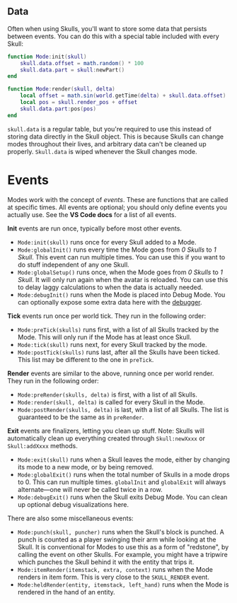 ## Data
Often when using Skulls, you'll want to store some data that persists between events. You can do this with a special table included with every Skull:
```lua
function Mode:init(skull)
	skull.data.offset = math.random() * 100
	skull.data.part = skull:newPart()
end

function Mode:render(skull, delta)
	local offset = math.sin(world.getTime(delta) + skull.data.offset)
	local pos = skull.render_pos + offset
	skull.data.part:pos(pos)
end
```
`skull.data` is a regular table, but you're required to use this instead of storing data directly in the Skull object. This is because Skulls can change modes throughout their lives, and arbitrary data can't be cleaned up properly. `Skull.data` is wiped whenever the Skull changes mode.
# Events
Modes work with the concept of *events*. These are functions that are called at specific times. All events are optional; you should only define events you actually use. See the **VS Code docs** for a list of all events.

**Init** events are run once, typically before most other events.
- `Mode:init(skull)` runs once for every Skull added to a Mode.
- `Mode:globalInit()` runs every time the Mode goes from *0 Skulls* to *1 Skull*. This event can run multiple times. You can use this if you want to do stuff independent of any one Skull.
- `Mode:globalSetup()` runs once, when the Mode goes from *0 Skulls* to *1 Skull*. It will only run again when the avatar is reloaded. You can use this to delay laggy calculations to when the data is actually needed.
- `Mode:debugInit()` runs when the Mode is placed into Debug Mode. You can optionally expose some extra data here with the [debugger](/Skull-API-Docs/debugger).

**Tick** events run once per world tick. They run in the following order:
- `Mode:preTick(skulls)` runs first, with a list of all Skulls tracked by the Mode. This will only run if the Mode has at least once Skull.
- `Mode:tick(skull)` runs next, for every Skull tracked by the mode.
- `Mode:postTick(skulls)` runs last, after all the Skulls have been ticked. This list may be different to the one in `preTick`.

**Render** events are similar to the above, running once per world render. They run in the following order:
- `Mode:preRender(skulls, delta)` is first, with a list of all Skulls.
- `Mode:render(skull, delta)` is called for every Skull in the Mode.
- `Mode:postRender(skulls, delta)` is last, with a list of all Skulls. The list is guaranteed to be the same as in `preRender`.

**Exit** events are finalizers, letting you clean up stuff. Note: Skulls will automatically clean up everything created through `Skull:newXxxx` or `Skull:addXxxx` methods.
- `Mode:exit(skull)` runs when a Skull leaves the mode, either by changing its mode to a new mode, or by being removed.
- `Mode:globalExit()` runs when the total number of Skulls in a mode drops to 0. This can run multiple times. `globalInit` and `globalExit` will always alternate—one will never be called twice in a row.
- `Mode:debugExit()` runs when the Skull exits Debug Mode. You can clean up optional debug visualizations here.

There are also some miscellaneous events:
- `Mode:punch(skull, puncher)` runs when the Skull's block is punched. A punch is counted as a player swinging their arm while looking at the Skull. It is conventional for Modes to use this as a form of "redstone", by calling the event on other Skulls. For example, you might have a tripwire which punches the Skull behind it with the entity that trips it.
- `Mode:itemRender(itemstack, extra, context)` runs when the Mode renders in item form. This is very close to the `SKULL_RENDER` event.
- `Mode:heldRender(entity, itemstack, left_hand)` runs when the Mode is rendered in the hand of an entity.